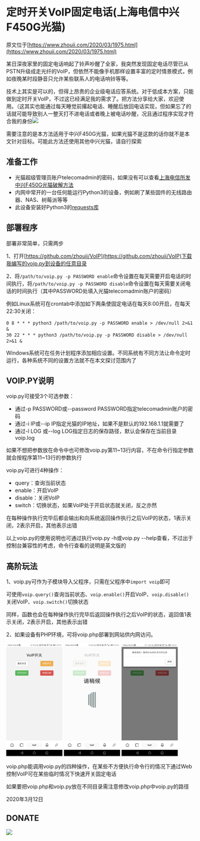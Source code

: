 # 定时开关VoIP固定电话(上海电信中兴F450G光猫)

原文位于[https://www.zhouii.com/2020/03/1975.html](https://www.zhouii.com/2020/03/1975.html)

某日深夜家里的固定电话响起了铃声吵醒了全家，我突然发现固定电话尽管已从PSTN升级成走光纤的VoIP，但依然不能像手机那样设置丰富的定时情景模式，例如夜晚某时段静音只允许某些联系人的电话响铃等等。

技术上其实是可以的，但得上昂贵的企业级电话应答系统。对于低成本方案，只能做到定时开关VoIP，不过这已经满足我的需求了。把方法分享给大家，欢迎使用。（这其实也能通过每天睡觉前撂起电话、睡醒后放回电话实现，但如果忘了的话就可能导致别人一整天打不进电话或者晚上被电话吵醒，况且通过程序实现才符合我的身份![](https://qzs.qq.com/qzone/em/e282.gif)

需要注意的是本方法适用于中兴F450G光猫，如果光猫不是这款的话你就不是本文针对目标。可能此方法还使用其他中兴光猫，请自行探索

## 准备工作
- 光猫超级管理员账户telecomadmin的密码，如果没有可以查看[上海电信所发中兴F450G光猫破解方法](https://www.zhouii.com/2018/10/646.html)
- 内网中常开的一台任何能运行Python3的设备，例如刷了某些固件的无线路由器、NAS、树莓派等等
- 此设备安装好Python3的[requests库](https://www.zhouii.com/go/https://requests.readthedocs.io/zh_CN/latest/)

## 部署程序
部署非常简单，只需两步

1、打开[https://github.com/zhouii/VoIP](https://github.com/zhouii/VoIP)下载我编写的voip.py到设备的任意目录

2、将`/path/to/voip.py -p PASSWORD enable`命令设置在每天需要开启电话的时间执行，将`/path/to/voip.py -p PASSWORD disable`命令设置在每天需要关闭电话的时间执行（其中PASSWORD处填入光猫telecomadmin账户的密码）

例如Linux系统可在crontab中添加如下两条使固定电话在每天8:00开启，在每天22:30关闭：

    0 8 * * * python3 /path/to/voip.py -p PASSWORD enable > /dev/null 2>&1 &
    30 22 * * * python3 /path/to/voip.py -p PASSWORD disable > /dev/null 2>&1 &
Windows系统可在任务计划程序添加相应设置。不同系统有不同方法让命令定时运行，各种系统不同的设置方法就不在本文探讨范围内了

## VOIP.PY说明
voip.py可接受3个可选参数：

- 通过-p PASSWORD或--password PASSWORD指定telecomadmin账户的密码
- 通过-i IP或--ip IP指定光猫的IP地址，如果不是默认的192.168.1.1就需要了
- 通过-l LOG 或--log LOG指定日志的保存路径，默认会保存在当前目录voip.log

如果不想把参数放在命令中也可修改voip.py第11\~13行内容，不在命令行指定参数就会按程序第11\~13行的参数执行

voip.py可进行4种操作：

- query：查询当前状态
- enable：开启VoIP
- disable：关闭VoIP
- switch：切换状态，如果VoIP处于开启状态就关闭，反之亦然

在每种操作执行完毕后都会输出和向系统返回操作执行之后VoIP的状态，1表示关闭，2表示开启，其他表示出错

以上voip.py的使用说明也可通过执行voip.py -h或voip.py --help查看，不过出于控制台兼容性的考虑，命令行查看的说明是英文版的

## 高阶玩法
1、voip.py可作为子模块导入父程序，只需在父程序中`import voip`即可

可使用`voip.query()`查询当前状态、`voip.enable()`开启VoIP、`voip.disable()`关闭VoIP、`voip.switch()`切换状态

同样，函数也会在每种操作执行完毕后返回操作执行之后VoIP的状态，返回值1表示关闭，2表示开启，其他表示出错

2、如果设备有PHP环境，可将voip.php部署到网站供内网访问。

<img src="img/Screenshot_20200312-141226.jpg" width="30%"> <img src="img/Screenshot_20200312-141324.jpg" width="30%"> <img src="img/Screenshot_20200312-141243.jpg" width="30%">

voip.php能调用voip.py的四种操作，在某些不方便执行命令行的情况下通过Web控制VoIP可在某些临时情况下快速开关固定电话

如果要把voip.php和voip.py放在不同目录需注意修改voip.php中voip.py的路径

2020年3月12日

## DONATE

<img src="https://tiny.zhouii.com/qr_alipay.jpg" width="35%">
